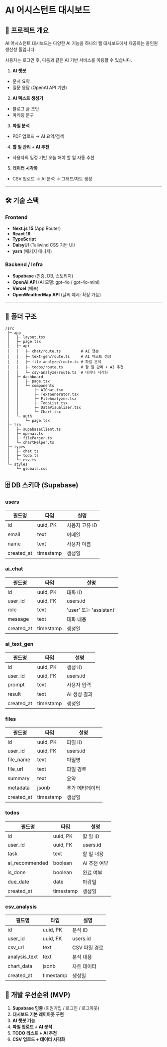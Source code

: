 # AI 어시스턴트 대시보드

## 📌 프로젝트 개요

AI 어시스턴트 대시보드는 다양한 AI 기능을 하나의 웹 대시보드에서 제공하는 올인원 생산성 툴입니다.

사용자는 로그인 후, 다음과 같은 AI 기반 서비스를 이용할 수 있습니다.

1. **AI 챗봇**
  - 문서 요약
  - 질문 응답 (OpenAI API 기반)
2. **AI 텍스트 생성기**
  - 블로그 글 초안
  - 마케팅 문구
3. **파일 분석**
  - PDF 업로드 → AI 요약/검색
4. **할 일 관리 + AI 추천**
  - 사용자의 일정 기반 오늘 해야 할 일 자동 추천
5. **데이터 시각화**
  - CSV 업로드 → AI 분석 → 그래프/차트 생성

---

## 🛠 기술 스택

### Frontend

- **Next.js 15** (App Router)
- **React 19**
- **TypeScript**
- **DaisyUI** (Tailwind CSS 기반 UI)
- **yarn** (패키지 매니저)

### Backend / Infra

- **Supabase** (인증, DB, 스토리지)
- **OpenAI API** (AI 모델: gpt-4o / gpt-4o-mini)
- **Vercel** (배포)
- **OpenWeatherMap API** (날씨 예시: 확장 가능)

---

## 📂 폴더 구조

```
/src
 ├─ app
 │   ├─ layout.tsx
 │   ├─ page.tsx
 │   ├─ api
 │   │   ├─ chat/route.ts         # AI 챗봇
 │   │   ├─ text-gen/route.ts     # AI 텍스트 생성
 │   │   ├─ file-analyze/route.ts # 파일 분석
 │   │   ├─ todos/route.ts        # 할 일 관리 + AI 추천
 │   │   └─ csv-analyze/route.ts  # 데이터 시각화
 │   ├─ dashboard
 │   │   ├─ page.tsx
 │   │   └─ components
 │   │       ├─ AIChat.tsx
 │   │       ├─ TextGenerator.tsx
 │   │       ├─ FileAnalyzer.tsx
 │   │       ├─ TodoList.tsx
 │   │       ├─ DataVisualizer.tsx
 │   │       └─ Chart.tsx
 │   └─ auth
 │       └─ page.tsx
 ├─ lib
 │   ├─ supabaseClient.ts
 │   ├─ openai.ts
 │   ├─ fileParser.ts
 │   └─ chartHelper.ts
 ├─ types
 │   ├─ chat.ts
 │   ├─ todo.ts
 │   └─ csv.ts
 └─ styles
     └─ globals.css

```

## 🗄 DB 스키마 (Supabase)

### users

| 필드명 | 타입 | 설명 |
| --- | --- | --- |
| id | uuid, PK | 사용자 고유 ID |
| email | text | 이메일 |
| name | text | 사용자 이름 |
| created_at | timestamp | 생성일 |

### ai_chat

| 필드명 | 타입 | 설명 |
| --- | --- | --- |
| id | uuid, PK | 대화 ID |
| user_id | uuid, FK | users.id |
| role | text | 'user' 또는 'assistant' |
| message | text | 대화 내용 |
| created_at | timestamp | 생성일 |

### ai_text_gen

| 필드명 | 타입 | 설명 |
| --- | --- | --- |
| id | uuid, PK | 생성 ID |
| user_id | uuid, FK | users.id |
| prompt | text | 사용자 입력 |
| result | text | AI 생성 결과 |
| created_at | timestamp | 생성일 |

### files

| 필드명 | 타입 | 설명 |
| --- | --- | --- |
| id | uuid, PK | 파일 ID |
| user_id | uuid, FK | users.id |
| file_name | text | 파일명 |
| file_url | text | 파일 경로 |
| summary | text | 요약 |
| metadata | jsonb | 추가 메타데이터 |
| created_at | timestamp | 생성일 |

### todos

| 필드명 | 타입 | 설명 |
| --- | --- | --- |
| id | uuid, PK | 할 일 ID |
| user_id | uuid, FK | users.id |
| task | text | 할 일 내용 |
| ai_recommended | boolean | AI 추천 여부 |
| is_done | boolean | 완료 여부 |
| due_date | date | 마감일 |
| created_at | timestamp | 생성일 |

### csv_analysis

| 필드명 | 타입 | 설명 |
| --- | --- | --- |
| id | uuid, PK | 분석 ID |
| user_id | uuid, FK | users.id |
| csv_url | text | CSV 파일 경로 |
| analysis_text | text | 분석 내용 |
| chart_data | jsonb | 차트 데이터 |
| created_at | timestamp | 생성일 |

## 🚀 개발 우선순위 (MVP)

1. **Supabase 인증** (회원가입 / 로그인 / 로그아웃)
2. **대시보드 기본 레이아웃 구현**
3. **AI 챗봇 기능**
4. **파일 업로드 + AI 분석**
5. **TODO 리스트 + AI 추천**
6. **CSV 업로드 + 데이터 시각화**

